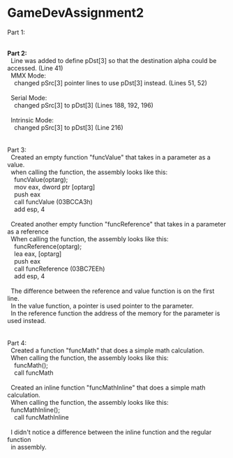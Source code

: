 # GameDevAssignment2

Part 1:
<br /><br />

<b>Part 2:</b><br />
&nbsp;&nbsp;Line was added to define pDst[3] so that the destination alpha could be accessed. (Line 41)<br />
&nbsp;&nbsp;MMX Mode:<br />
&nbsp;&nbsp;&nbsp;&nbsp;changed pSrc[3] pointer lines to use pDst[3] instead. (Lines 51, 52)<br />
<br />
&nbsp;&nbsp;Serial Mode:<br /> 
&nbsp;&nbsp;&nbsp;&nbsp;changed pSrc[3] to pDst[3] (Lines 188, 192, 196)<br />
<br />
&nbsp;&nbsp;Intrinsic Mode:<br />
&nbsp;&nbsp;&nbsp;&nbsp;changed pSrc[3] to pDst[3] (Line 216)<br />
<br />
<br />
Part 3:<br />
&nbsp;&nbsp;Created an empty function "funcValue" that takes in a parameter as a value.<br />
&nbsp;&nbsp;when calling the function, the assembly looks like this:<br />
&nbsp;&nbsp;&nbsp;&nbsp;funcValue(optarg);<br />
&nbsp;&nbsp;&nbsp;&nbsp;mov   eax, dword ptr [optarg]<br />
&nbsp;&nbsp;&nbsp;&nbsp;push  eax<br />
&nbsp;&nbsp;&nbsp;&nbsp;call  funcValue (03BCCA3h)<br />
&nbsp;&nbsp;&nbsp;&nbsp;add   esp, 4<br />
<br />
&nbsp;&nbsp;Created another empty function "funcReference" that takes in a parameter as a reference<br />
&nbsp;&nbsp;When calling the function, the assembly looks like this:<br />
&nbsp;&nbsp;&nbsp;&nbsp;funcReference(optarg);<br />
&nbsp;&nbsp;&nbsp;&nbsp;lea   eax, [optarg]<br />
&nbsp;&nbsp;&nbsp;&nbsp;push  eax<br />
&nbsp;&nbsp;&nbsp;&nbsp;call  funcReference (03BC7EEh)<br />
&nbsp;&nbsp;&nbsp;&nbsp;add   esp, 4<br />
<br />
&nbsp;&nbsp;The difference between the reference and value function is on the first line.<br />
&nbsp;&nbsp;In the value function, a pointer is used pointer to the parameter.<br />
&nbsp;&nbsp;In the reference function the address of the memory for the parameter is used instead.<br />
<br />
<br />
Part 4:<br />
&nbsp;&nbsp;Created a function "funcMath" that does a simple math calculation.<br />
&nbsp;&nbsp;When calling the function, the assembly looks like this:<br />
&nbsp;&nbsp;&nbsp;&nbsp;funcMath();<br />
&nbsp;&nbsp;&nbsp;&nbsp;call funcMath<br />
<br />
&nbsp;&nbsp;Created an inline function "funcMathInline" that does a simple math calculation.<br />
&nbsp;&nbsp;When calling the function, the assembly looks like this:<br />
&nbsp;&nbsp;funcMathInline();<br />
&nbsp;&nbsp;&nbsp;&nbsp;call funcMathInline<br />
<br />
&nbsp;&nbsp;I didn't notice a difference between the inline function and the regular function<br />
&nbsp;&nbsp;in assembly.<br />
